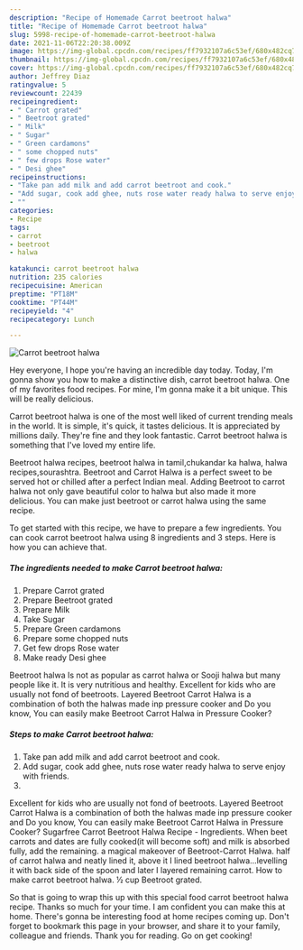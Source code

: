 ```yaml
---
description: "Recipe of Homemade Carrot beetroot halwa"
title: "Recipe of Homemade Carrot beetroot halwa"
slug: 5998-recipe-of-homemade-carrot-beetroot-halwa
date: 2021-11-06T22:20:38.009Z
image: https://img-global.cpcdn.com/recipes/ff7932107a6c53ef/680x482cq70/carrot-beetroot-halwa-recipe-main-photo.jpg
thumbnail: https://img-global.cpcdn.com/recipes/ff7932107a6c53ef/680x482cq70/carrot-beetroot-halwa-recipe-main-photo.jpg
cover: https://img-global.cpcdn.com/recipes/ff7932107a6c53ef/680x482cq70/carrot-beetroot-halwa-recipe-main-photo.jpg
author: Jeffrey Diaz
ratingvalue: 5
reviewcount: 22439
recipeingredient:
- " Carrot grated"
- " Beetroot grated"
- " Milk"
- " Sugar"
- " Green cardamons"
- " some chopped nuts"
- " few drops Rose water"
- " Desi ghee"
recipeinstructions:
- "Take pan add milk and add carrot beetroot and cook."
- "Add sugar, cook add ghee, nuts rose water ready halwa to serve enjoy with friends."
- ""
categories:
- Recipe
tags:
- carrot
- beetroot
- halwa

katakunci: carrot beetroot halwa 
nutrition: 235 calories
recipecuisine: American
preptime: "PT18M"
cooktime: "PT44M"
recipeyield: "4"
recipecategory: Lunch

---
```



![Carrot beetroot halwa](https://img-global.cpcdn.com/recipes/ff7932107a6c53ef/680x482cq70/carrot-beetroot-halwa-recipe-main-photo.jpg)

Hey everyone, I hope you're having an incredible day today. Today, I'm gonna show you how to make a distinctive dish, carrot beetroot halwa. One of my favorites food recipes. For mine, I'm gonna make it a bit unique. This will be really delicious.

Carrot beetroot halwa is one of the most well liked of current trending meals in the world. It is simple, it's quick, it tastes delicious. It is appreciated by millions daily. They're fine and they look fantastic. Carrot beetroot halwa is something that I've loved my entire life.

Beetroot halwa recipes, beetroot halwa in tamil,chukandar ka halwa, halwa recipes,sourashtra. Beetroot and Carrot Halwa is a perfect sweet to be served hot or chilled after a perfect Indian meal. Adding Beetroot to carrot halwa not only gave beautiful color to halwa but also made it more delicious. You can make just beetroot or carrot halwa using the same recipe.


To get started with this recipe, we have to prepare a few ingredients. You can cook carrot beetroot halwa using 8 ingredients and 3 steps. Here is how you can achieve that.

<!--inarticleads1-->

##### The ingredients needed to make Carrot beetroot halwa:

1. Prepare  Carrot grated
1. Prepare  Beetroot grated
1. Prepare  Milk
1. Take  Sugar
1. Prepare  Green cardamons
1. Prepare  some chopped nuts
1. Get  few drops Rose water
1. Make ready  Desi ghee


Beetroot halwa Is not as popular as carrot halwa or Sooji halwa but many people like it. It is very nutritious and healthy. Excellent for kids who are usually not fond of beetroots. Layered Beetroot Carrot Halwa is a combination of both the halwas made inp pressure cooker and Do you know, You can easily make Beetroot Carrot Halwa in Pressure Cooker? 

<!--inarticleads2-->

##### Steps to make Carrot beetroot halwa:

1. Take pan add milk and add carrot beetroot and cook.
1. Add sugar, cook add ghee, nuts rose water ready halwa to serve enjoy with friends.
1. 


Excellent for kids who are usually not fond of beetroots. Layered Beetroot Carrot Halwa is a combination of both the halwas made inp pressure cooker and Do you know, You can easily make Beetroot Carrot Halwa in Pressure Cooker? Sugarfree Carrot Beetroot Halwa Recipe - Ingredients. When beet carrots and dates are fully cooked(it will become soft) and milk is absorbed fully, add the remaining. a magical makeover of Beetroot-Carrot Halwa. half of carrot halwa and neatly lined it, above it I lined beetroot halwa…levelling it with back side of the spoon and later I layered remaining carrot. How to make carrot beetroot halwa. ½ cup Beetroot grated. 

So that is going to wrap this up with this special food carrot beetroot halwa recipe. Thanks so much for your time. I am confident you can make this at home. There's gonna be interesting food at home recipes coming up. Don't forget to bookmark this page in your browser, and share it to your family, colleague and friends. Thank you for reading. Go on get cooking!
